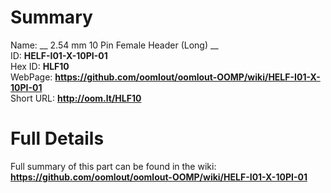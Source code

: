 
Summary
=================
  
Name: __ 2.54 mm 10 Pin Female Header (Long) __    
ID: __HELF-I01-X-10PI-01__   
Hex ID: __HLF10__   
WebPage: __https://github.com/oomlout/oomlout-OOMP/wiki/HELF-I01-X-10PI-01__   
Short URL: __http://oom.lt/HLF10__   

Full Details
==========================
Full summary of this part can be found in the wiki:   
__https://github.com/oomlout/oomlout-OOMP/wiki/HELF-I01-X-10PI-01__    

